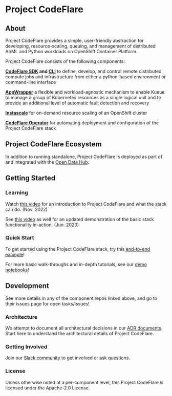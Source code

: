 # Project CodeFlare

## About

Project CodeFlare provides a simple, user-friendly abstraction for developing, resource-scaling, queuing, and management of distributed AI/ML and Python workloads on OpenShift Container Platform.

Project CodeFlare consists of the following components:

**[CodeFlare SDK][codeflare-sdk] and [CLI][codeflare-cli]** to define, develop, and control remote distributed compute jobs and infrastructure from either a python-based environment or command-line interface

**[AppWrapper][appwrapper]** a flexible and workload-agnostic mechanism to enable Kueue to manage a group of Kubernetes resources as a single logical unit and to provide an additional level of automatic fault detection and recovery

**[Instascale][instascale]** for on-demand resource scaling of an OpenShift cluster

**[CodeFlare Operator][codeflare-operator]** for automating deployment and configuration of the Project CodeFlare stack

## Project CodeFlare Ecosystem

In addition to running standalone, Project CodeFlare is deployed as part of and integrated with the [Open Data Hub][distributed-workloads].

## Getting Started

### Learning

Watch [this video][youtube-demo] for an introduction to Project CodeFlare and what the
stack can do. (Nov. 2022)

See [this video][summit-demo] as well for an updated demonstration of the basic stack functionality in-action. (Jun. 2023)

### Quick Start

To get started using the Project CodeFlare stack, try this [end-to-end example](https://github.com/opendatahub-io/distributed-workloads/tree/main/examples)!

For more basic walk-throughs and in-depth tutorials, see our [demo notebooks][demos]!

## Development

See more details in any of the component repos linked above, and go to their issues page for open tasks/issues!

### Architecture

We attempt to document all architectural decisions in our [ADR documents][adr]. Start here to understand the architectural details of Project CodeFlare.

### Getting Involved

Join our [Slack community][slack] to get involved or ask questions.

### License

Unless otherwise noted at a per-component level, this Project CodeFlare is licensed under the Apache-2.0 License.

[codeflare-sdk]: https://github.com/project-codeflare/codeflare-sdk
[codeflare-cli]: https://github.com/project-codeflare/codeflare-cli
[appwrapper]: https://github.com/project-codeflare/appwrapper
[instascale]: https://github.com/project-codeflare/instascale
[codeflare-operator]: https://github.com/project-codeflare/codeflare-operator
[distributed-workloads]: https://github.com/opendatahub-io/distributed-workloads
[quickstart]: https://github.com/opendatahub-io/distributed-workloads/blob/main/Quick-Start.md
[slack]: https://invite.playplay.io/invite?team_id=T04KQQBTDN3
[adr]: https://github.com/project-codeflare/adr
[demos]: https://github.com/project-codeflare/codeflare-sdk/tree/main/demo-notebooks/guided-demos
[board]: https://github.com/orgs/project-codeflare/projects/8
[youtube-demo]: https://www.youtube.com/watch?v=OAzFBFL5B0k
[summit-demo]: https://youtu.be/U76iIfd9EmE
